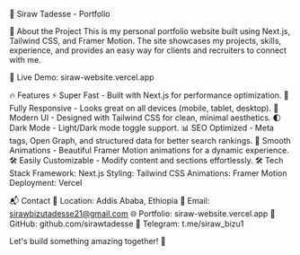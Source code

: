 🚀 Siraw Tadesse - Portfolio



🌟 About the Project
This is my personal portfolio website built using Next.js, Tailwind CSS, and Framer Motion. The site showcases my projects, skills, experience, and provides an easy way for clients and recruiters to connect with me.

🚀 Live Demo: siraw-website.vercel.app

🔥 Features
⚡ Super Fast - Built with Next.js for performance optimization.
📱 Fully Responsive - Looks great on all devices (mobile, tablet, desktop).
🎨 Modern UI - Designed with Tailwind CSS for clean, minimal aesthetics.
🌓 Dark Mode - Light/Dark mode toggle support.
📊 SEO Optimized - Meta tags, Open Graph, and structured data for better search rankings.
📌 Smooth Animations - Beautiful Framer Motion animations for a dynamic experience.
🛠️ Easily Customizable - Modify content and sections effortlessly.
🛠 Tech Stack
Framework: Next.js
Styling: Tailwind CSS
Animations: Framer Motion
Deployment: Vercel

📬 Contact
📍 Location: Addis Ababa, Ethiopia
📧 Email: sirawbizutadesse21@gmail.com
🌐 Portfolio: siraw-website.vercel.app
💼 GitHub: github.com/sirawtadesse
💬 Telegram: t.me/siraw_bizu1

Let's build something amazing together! 🚀
